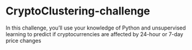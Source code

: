 # CryptoClustering-challenge
In this challenge, you’ll use your knowledge of Python and unsupervised learning to predict if cryptocurrencies are affected by 24-hour or 7-day price changes
